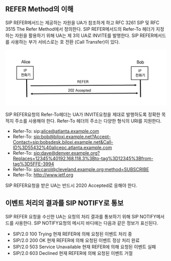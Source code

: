 ## REFER Method의 이해

SIP REFER메서드는 제공하는 자원을 UA가 참조하게 하고 RFC 3261 SIP 및 RFC 3515 The Refer Method에서 정의한다. SIP REFER메서드의 Refer-To 헤더가 지정하는 자원을 활용하기 위해 UA는 제 3의 UA로 INVITE를 발행한다. SIP REFER메서드를 사용하는 부가 서비스로는 호 전환 (Call Transfer)이 있다.

![REFER](./image/23_1.png)

SIP REFER요청의 Refer-To헤더는 UA가 INVITE요청을 제대로 발행하도록 정확한 목적지 주소를 사용해야 한다. Refer-To 헤더의 주소는 다양한 형식의 URI를 지원한다.

- Refer-To: sip:alice@atlanta.example.com
- Refer-To: <sip:bob@biloxi.example.net?Accept-Contact=sip:bobsdesk.biloxi.example.net&Call-ID%3D55432%40alicepc.atlanta.example.com>
- Refer-To: <sip:dave@denver.example.org?Replaces=12345%40192.168.118.3%3Bto-tag%3D12345%3Bfrom-tag%3D5FFE-3994>
- Refer-To: <sip:carol@cleveland.example.org;method=SUBSCRIBE>
- Refer-To: http://www.ietf.org

SIP REFER요청을 받은 UA는 반드시 2020 Accepted로 응해야 한다.

## 이벤트 처리의 결과를 SIP NOTIFY로 통보

SIP REFER 요청을 수신한 UA는 요청의 처리 결과를 통보하기 위해 SIP NOTIFY메서드를 사용한다. SIP NOTIFY요청의 메시지 바디에는 다음과 같은 정보가 표신된다.

- SIP/2.0 100 Trying
  현재 REFER에 의해 요청된 이벤트 처리 중
- SIP/2.0 200 OK
  현재 REFER에 의해 요청된 이벤트 정상 처리 완료
- SIP/2.0 503 Service Unavailable
  현재 REFER에 의해 요청된 이벤트 실패 
- SIP/2.0 603 Declined
  현재 REFER에 의해 요청된 이벤트 거절 

